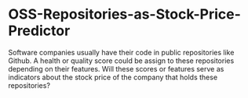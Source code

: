 # OSS-Repositories-as-Stock-Price-Predictor
Software companies usually have their code in public repositories like Github. A health or quality score could be assign to these repositories depending on their features. Will these scores or features serve as indicators about the stock price of the company that holds these repositories?
